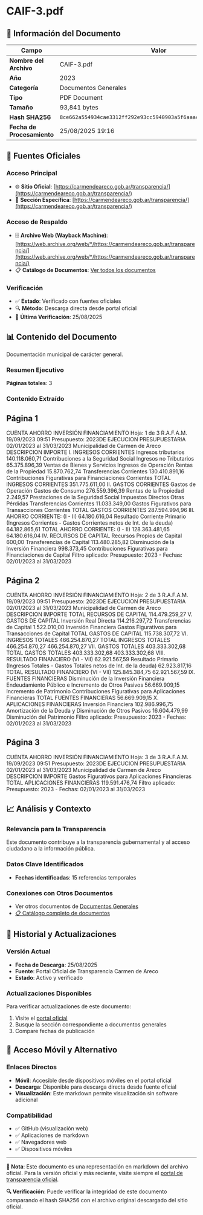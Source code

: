 # CAIF-3.pdf

## 📄 Información del Documento

| Campo | Valor |
|-------|--------|
| **Nombre del Archivo** | CAIF-3.pdf |
| **Año** | 2023 |
| **Categoría** | Documentos Generales |
| **Tipo** | PDF Document |
| **Tamaño** | 93,841 bytes |
| **Hash SHA256** | `8ce662a554934cae3312ff292e93cc5940903a5f6aaaebaa4088019c136e35c2` |
| **Fecha de Procesamiento** | 25/08/2025 19:16 |

## 🔗 Fuentes Oficiales

### Acceso Principal
- 🌐 **Sitio Oficial**: [https://carmendeareco.gob.ar/transparencia/](https://carmendeareco.gob.ar/transparencia/)
- 📁 **Sección Específica**: [https://carmendeareco.gob.ar/transparencia/](https://carmendeareco.gob.ar/transparencia/)

### Acceso de Respaldo
- 🗄️ **Archivo Web (Wayback Machine)**: [https://web.archive.org/web/*/https://carmendeareco.gob.ar/transparencia/](https://web.archive.org/web/*/https://carmendeareco.gob.ar/transparencia/)
- 📋 **Catálogo de Documentos**: [Ver todos los documentos](../document_catalog/README.md)

### Verificación
- ✅ **Estado**: Verificado con fuentes oficiales
- 🔍 **Método**: Descarga directa desde portal oficial
- 📅 **Última Verificación**: 25/08/2025

## 📊 Contenido del Documento

Documentación municipal de carácter general.

### Resumen Ejecutivo

**Páginas totales**: 3

### Contenido Extraído

## Página 1

CUENTA AHORRO INVERSIÓN FINANCIAMIENTO Hoja: 1 de 3 R.A.F.A.M.
19/09/2023 09:51
Presupuesto: 2023DE EJECUCION PRESUPUESTARIA 
02/01/2023 al 31/03/2023
Municipalidad de
Carmen de Areco
DESCRIPCION IMPORTE
I. INGRESOS CORRIENTES
Ingresos tributarios 140.118.060,71
Contribuciones a la Seguridad Social
Ingresos no Tributarios 65.375.896,39
Ventas de Bienes y Servicios
Ingresos de Operación
Rentas de la Propiedad 15.870.762,74
Transferencias Corrientes 130.410.891,16
Contribuciones Figurativas para Financiaciones Corrientes
TOTAL  INGRESOS CORRIENTES 351.775.611,00
II. GASTOS CORRIENTES
Gastos de Operación
Gastos de Consumo 276.559.396,39
Rentas de la Propiedad 2.249,57
Prestaciones de la Seguridad Social
Impuestos Directos
Otras Pérdidas
Transferencias Corrientes 11.033.349,00
Gastos Figurativos para Transacciones Corrientes
TOTAL  GASTOS CORRIENTES 287.594.994,96
III. AHORRO CORRIENTE: (I - II) 64.180.616,04
Resultado Corriente Primario (Ingresos Corrientes - Gastos Corrientes netos de Int. de la deuda) 64.182.865,61
TOTAL  AHORRO CORRIENTE: (I - II) 128.363.481,65 64.180.616,04
IV. RECURSOS DE CAPITAL
Recursos Propios de Capital 600,00
Transferencias de Capital 113.480.285,82
Disminución de la Inversión Financiera 998.373,45
Contribuciones Figurativas para Financiaciones de Capital
Filtro aplicado: Presupuesto: 2023 -  Fechas: 02/01/2023 al 31/03/2023

## Página 2

CUENTA AHORRO INVERSIÓN FINANCIAMIENTO Hoja: 2 de 3 R.A.F.A.M.
19/09/2023 09:51
Presupuesto: 2023DE EJECUCION PRESUPUESTARIA 
02/01/2023 al 31/03/2023
Municipalidad de
Carmen de Areco
DESCRIPCION IMPORTE
TOTAL  RECURSOS DE CAPITAL 114.479.259,27
V. GASTOS DE CAPITAL
Inversión Real Directa 114.216.297,72
Transferencias de Capital 1.522.010,00
Inversión Financiera
Gastos Figurativos para Transacciones de Capital
TOTAL  GASTOS DE CAPITAL 115.738.307,72
VI. INGRESOS TOTALES 466.254.870,27
TOTAL  INGRESOS TOTALES 466.254.870,27 466.254.870,27
VII. GASTOS TOTALES 403.333.302,68
TOTAL  GASTOS TOTALES 403.333.302,68 403.333.302,68
VIII. RESULTADO FINANCIERO (VI - VII) 62.921.567,59
Resultado Primario (Ingresos Totales - Gastos Totales netos de Int. de la deuda) 62.923.817,16
TOTAL  RESULTADO FINANCIERO (VI - VII) 125.845.384,75 62.921.567,59
IX. FUENTES FINANCIERAS
Disminución de la Inversión Financiera
Endeudamiento Público e Incremento de Otros Pasivos 56.669.909,15
Incremento de Patrimonio
Contribuciones Figurativas para Aplicaciones Financieras
TOTAL  FUENTES FINANCIERAS 56.669.909,15
X. APLICACIONES FINANCIERAS
Inversión Financiera 102.986.996,75
Amortización de la Deuda y Disminución de Otros Pasivos 16.604.479,99
Disminución del Patrimonio
Filtro aplicado: Presupuesto: 2023 -  Fechas: 02/01/2023 al 31/03/2023

## Página 3

CUENTA AHORRO INVERSIÓN FINANCIAMIENTO Hoja: 3 de 3 R.A.F.A.M.
19/09/2023 09:51
Presupuesto: 2023DE EJECUCION PRESUPUESTARIA 
02/01/2023 al 31/03/2023
Municipalidad de
Carmen de Areco
DESCRIPCION IMPORTE
Gastos Figurativos para Aplicaciones Financieras
TOTAL  APLICACIONES FINANCIERAS 119.591.476,74
Filtro aplicado: Presupuesto: 2023 -  Fechas: 02/01/2023 al 31/03/2023



## 📈 Análisis y Contexto

### Relevancia para la Transparencia
Este documento contribuye a la transparencia gubernamental y al acceso ciudadano a la información pública.

### Datos Clave Identificados
- **Fechas identificadas**: 15 referencias temporales

### Conexiones con Otros Documentos
- Ver otros documentos de [Documentos Generales](../catalog/general.md)
- [📋 Catálogo completo de documentos](../document_catalog/README.md)

## 🔄 Historial y Actualizaciones

### Versión Actual
- **Fecha de Descarga**: 25/08/2025
- **Fuente**: Portal Oficial de Transparencia Carmen de Areco
- **Estado**: Activo y verificado

### Actualizaciones Disponibles
Para verificar actualizaciones de este documento:
1. Visite el [portal oficial](https://carmendeareco.gob.ar/transparencia/)
2. Busque la sección correspondiente a documentos generales
3. Compare fechas de publicación

## 📱 Acceso Móvil y Alternativo

### Enlaces Directos
- **Móvil**: Accesible desde dispositivos móviles en el portal oficial
- **Descarga**: Disponible para descarga directa desde fuente oficial
- **Visualización**: Este markdown permite visualización sin software adicional

### Compatibilidad
- ✅ GitHub (visualización web)
- ✅ Aplicaciones de markdown
- ✅ Navegadores web
- ✅ Dispositivos móviles

---

**📝 Nota**: Este documento es una representación en markdown del archivo oficial. 
Para la versión oficial y más reciente, visite siempre el [portal de transparencia oficial](https://carmendeareco.gob.ar/transparencia/).

**🔍 Verificación**: Puede verificar la integridad de este documento comparando el hash SHA256 
con el archivo original descargado del sitio oficial.
